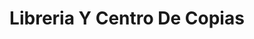 ---
title: "Libreria Y Centro De Copias"
url: /san-martin/libreria-y-centro-de-copias/
shop: copyshop
---